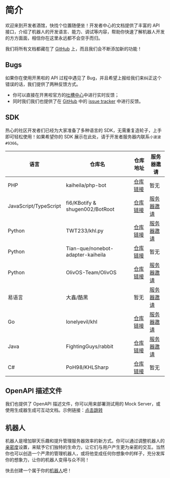 # 简介

欢迎来到开发者酒馆，快找个位置随便坐！开发者中心的文档提供了丰富的 API 接口，介绍了机器人的开发语言、能力、调试等内容，帮助你快速了解机器人开发的方方面面，相信你在这里永远都不会空手而归。

我们将所有文档都藏在了 [GitHub](https://github.com/kaiheila/api-docs) 上，而且我们会不断添加新的功能！

## Bugs

如果你在使用开黑啦的 API 过程中遇见了 Bug，并且希望上报给我们来纠正这个错误的话，我们提供了两种反馈方式。

- 你可以直接在开黑啦官方的[吐槽中心](https://kaihei.co/B6A7bw)中进行实时反馈；
- 同时我们我们也提供了在 [GitHub](https://github.com/kaiheila/api-docs) 中的 [issue tracker](https://github.com/kaiheila/api-docs) 中进行反馈。

## SDK

热心的社区开发者们已经为大家准备了多种语言的 SDK，无需重复造轮子，上手即可轻松使用！如果希望你的 SDK 展示在此处，请于开发者服务器内联系`小波波#9366`。

| 语言                  | 仓库名                            | 仓库地址                                                         | 服务器邀请                             |
| --------------------- | --------------------------------- | ---------------------------------------------------------------- | -------------------------------------- |
| PHP                   | kaiheila/php-bot                  | [仓库链接](https://github.com/kaiheila/php-bot)                  | 暂无                                   |
| JavaScript/TypeScript | fi6/KBotify & shugen002/BotRoot   | [仓库链接](https://github.com/fi6/kBotify)                       | [服务器邀请](https://kaihei.co/GO6qHj) |
| Python                | TWT233/khl.py                     | [仓库链接](https://github.com/TWT233/khl.py)                     | [服务器邀请](https://kaihei.co/JJE0Es) |
| Python                | Tian-que/nonebot-adapter-kaiheila | [仓库链接](https://github.com/Tian-que/nonebot-adapter-kaiheila) | 暂无                                   |
| Python                | OlivOS-Team/OlivOS                | [仓库链接](https://github.com/OlivOS-Team/OlivOS)                | [服务器邀请](https://kaihei.co/8orLDo) |
| 易语言                | 大鑫/酷黑                         | 暂无                                                             | [服务器邀请](https://kaihei.co/GymA7P) |
| Go                    | lonelyevil/khl                    | [仓库链接](https://github.com/lonelyevil/khl)                    | [服务器邀请](https://kaihei.co/r5s1WO) |
| Java                  | FightingGuys/rabbit               | [仓库链接](https://github.com/FightingGuys/rabbit)               | [服务器邀请](https://kaihei.co/O9A5AY) |
| C#                    | PoH98/KHLSharp                    | [仓库链接](https://github.com/PoH98/KHLBotSharp)                 | 暂无                                   |

## OpenAPI 描述文件

我们也提供了 OpenAPI 描述文件，你可以用来部署测试用的 Mock Server，或使用生成器生成可互动文档。示例链接：[点击跳转](https://fi6.github.io/kaiheila-api-docs/oas/rapidoc-view.html)

## 机器人

机器人是增加聊天乐趣和提升管理服务器效率的新方式。你可以通过调整机器人的[亲密度](https://developer.kaiheila.cn/bot)设置，来赋予它们独特的生命力，让它们与用户产生更为亲密的交互。当然你也可以创造一个严肃的管理机器人，或将他变成任何你想象中的样子，充分发挥你的想象力，让你的机器人变得与众不同！

快去创建一个属于你的[机器人](https://developer.kaiheila.cn/bot)吧！
